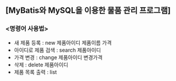 ## [MyBatis와 MySQL을 이용한 물품 관리 프로그램]
### <명령어 사용법> <br>
- 새 제품 등록 : new 제품아이디 제품이름 가격 <br>
- 아이디로 제품 검색 : search 제품아이디 <br>
- 가격 변경 : change 제품아이디 변경가격 <br>
- 삭제 : delete 제품아이디<br>
- 제품 목록 출력 : list <br>
